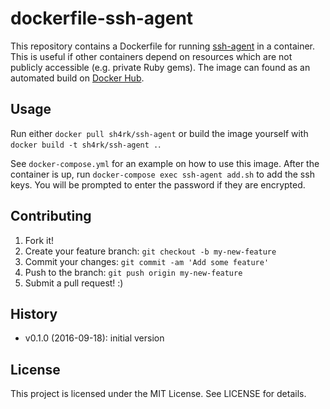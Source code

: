 # dockerfile-ssh-agent

This repository contains a Dockerfile for running [ssh-agent](https://en.wikipedia.org/wiki/Ssh-agent) in a container. This is useful if other containers depend on resources which are not publicly accessible (e.g. private Ruby gems). The image can found as an automated build on [Docker Hub](https://hub.docker.com/r/sh4rk/ssh-agent/).

## Usage

Run either `docker pull sh4rk/ssh-agent` or build the image yourself with `docker build -t sh4rk/ssh-agent .`.

See `docker-compose.yml` for an example on how to use this image. After the container is up, run `docker-compose exec ssh-agent add.sh` to add the ssh keys. You will be prompted to enter the password if they are encrypted.

## Contributing
1. Fork it!
2. Create your feature branch: `git checkout -b my-new-feature`
3. Commit your changes: `git commit -am 'Add some feature'`
4. Push to the branch: `git push origin my-new-feature`
5. Submit a pull request! :)

## History

- v0.1.0 (2016-09-18): initial version

## License

This project is licensed under the MIT License. See LICENSE for details.
